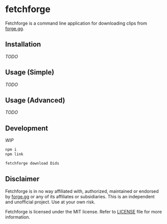 # fetchforge

Fetchforge is a command line application for downloading clips from [forge.gg](https://forge.gg/).

## Installation

_TODO_

## Usage (Simple)

_TODO_

## Usage (Advanced)

_TODO_

## Development

_WIP_

```sh
npm i
npm link

fetchforge download Dids
```

## Disclaimer

Fetchforge is in no way affiliated with, authorized, maintained or endorsed by [forge.gg](https://forge.gg/) or any of its affiliates or subsidiaries. This is an independent and unofficial project. Use at your own risk.

Fetchforge is licensed under the MIT license. Refer to [LICENSE](LICENSE) file for more information.
